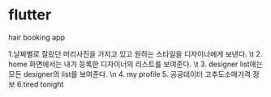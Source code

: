 # flutter

hair booking app

1.날짜별로 잘랐던 머리사진을 가지고 있고 원하는 스타일을 디자이너에게 보낸다. \t
2. home 화면에서는 내가 등록한 디자이너의 리스트를 보여준다. \t
3. designer list에는 모든 designer의 list를 보여준다. \n
4. my profile
5. 공공데이터 고추도소매가격 정보
6.tired tonight
